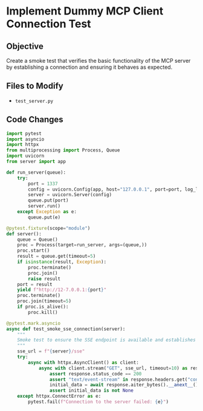 # Implement Dummy MCP Client Connection Test

## Objective

Create a smoke test that verifies the basic functionality of the MCP server by establishing a connection and ensuring it behaves as expected.

## Files to Modify

- `test_server.py`

## Code Changes

```python
import pytest
import asyncio
import httpx
from multiprocessing import Process, Queue
import uvicorn
from server import app

def run_server(queue):
    try:
        port = 1337
        config = uvicorn.Config(app, host="127.0.0.1", port=port, log_level="info")
        server = uvicorn.Server(config)
        queue.put(port)
        server.run()
    except Exception as e:
        queue.put(e)

@pytest.fixture(scope="module")
def server():
    queue = Queue()
    proc = Process(target=run_server, args=(queue,))
    proc.start()
    result = queue.get(timeout=5)
    if isinstance(result, Exception):
        proc.terminate()
        proc.join()
        raise result
    port = result
    yield f"http://12-7.0.0.1:{port}"
    proc.terminate()
    proc.join(timeout=5)
    if proc.is_alive():
        proc.kill()

@pytest.mark.asyncio
async def test_smoke_sse_connection(server):
    """
    Smoke test to ensure the SSE endpoint is available and establishes a connection.
    """
    sse_url = f"{server}/sse"
    try:
        async with httpx.AsyncClient() as client:
            async with client.stream("GET", sse_url, timeout=10) as response:
                assert response.status_code == 200
                assert "text/event-stream" in response.headers.get("content-type", "")
                initial_data = await response.aiter_bytes().__anext__()
                assert initial_data is not None
    except httpx.ConnectError as e:
        pytest.fail(f"Connection to the server failed: {e}")
